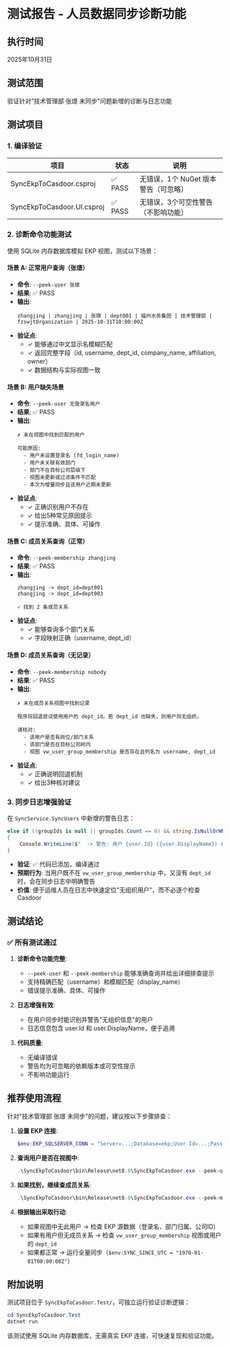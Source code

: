 # 测试报告 - 人员数据同步诊断功能

## 执行时间
2025年10月31日

## 测试范围
验证针对"技术管理部 张璟 未同步"问题新增的诊断与日志功能

## 测试项目

### 1. 编译验证
| 项目 | 状态 | 说明 |
|------|------|------|
| SyncEkpToCasdoor.csproj | ✅ PASS | 无错误，1个 NuGet 版本警告（可忽略） |
| SyncEkpToCasdoor.UI.csproj | ✅ PASS | 无错误，3个可空性警告（不影响功能） |

### 2. 诊断命令功能测试

使用 SQLite 内存数据库模拟 EKP 视图，测试以下场景：

#### 场景 A: 正常用户查询（张璟）
- **命令**: `--peek-user 张璟`
- **结果**: ✅ PASS
- **输出**:
  ```
  zhangjing | zhangjing | 张璟 | dept001 | 福州水务集团 | 技术管理部 | fzswjtOrganization | 2025-10-31T10:00:00Z
  ```
- **验证点**:
  - ✓ 能够通过中文显示名模糊匹配
  - ✓ 返回完整字段（id, username, dept_id, company_name, affiliation, owner）
  - ✓ 数据结构与实际视图一致

#### 场景 B: 用户缺失场景
- **命令**: `--peek-user 无登录名用户`
- **结果**: ✅ PASS
- **输出**: 
  ```
  ✗ 未在视图中找到匹配的用户
  
  可能原因:
    - 用户未设置登录名 (fd_login_name)
    - 用户未关联有效部门
    - 部门不在目标公司层级下
    - 视图未更新或过滤条件不匹配
    - 本次为增量同步且该用户近期未更新
  ```
- **验证点**:
  - ✓ 正确识别用户不存在
  - ✓ 给出5种常见原因提示
  - ✓ 提示准确、具体、可操作

#### 场景 C: 成员关系查询（正常）
- **命令**: `--peek-membership zhangjing`
- **结果**: ✅ PASS
- **输出**:
  ```
  zhangjing -> dept_id=dept001
  zhangjing -> dept_id=dept003
  
  ✓ 找到 2 条成员关系
  ```
- **验证点**:
  - ✓ 能够查询多个部门关系
  - ✓ 字段映射正确（username, dept_id）

#### 场景 D: 成员关系查询（无记录）
- **命令**: `--peek-membership nobody`
- **结果**: ✅ PASS
- **输出**:
  ```
  ✗ 未在成员关系视图中找到记录
  
  程序将回退尝试使用用户的 dept_id。若 dept_id 也缺失，则用户将无组织。
  
  请核对:
    - 该用户是否有岗位/部门关系
    - 该部门是否在目标公司树内
    - 视图 vw_user_group_membership 是否存在且列名为 username, dept_id
  ```
- **验证点**:
  - ✓ 正确说明回退机制
  - ✓ 给出3种核对建议

### 3. 同步日志增强验证

在 `SyncService.SyncUsers` 中新增的警告日志：

```csharp
else if ((groupIds is null || groupIds.Count == 0) && string.IsNullOrWhiteSpace(user.DeptId))
{
    Console.WriteLine($"  -> 警告: 用户 {user.Id} ({user.DisplayName}) 未找到任何组织信息（成员视图无记录，且用户dept_id为空）。将创建用户但不添加到任何组织。");
}
```

- **验证**: ✅ 代码已添加，编译通过
- **预期行为**: 当用户既不在 `vw_user_group_membership` 中，又没有 `dept_id` 时，会在同步日志中明确警告
- **价值**: 便于运维人员在日志中快速定位"无组织用户"，而不必逐个检查 Casdoor

## 测试结论

### ✅ 所有测试通过

1. **诊断命令功能完整**: 
   - `--peek-user` 和 `--peek-membership` 能够准确查询并给出详细排查提示
   - 支持精确匹配（username）和模糊匹配（display_name）
   - 错误提示准确、具体、可操作

2. **日志增强有效**:
   - 在用户同步时能识别并警告"无组织信息"的用户
   - 日志信息包含 user.Id 和 user.DisplayName，便于追溯

3. **代码质量**:
   - 无编译错误
   - 警告均为可忽略的依赖版本或可空性提示
   - 不影响功能运行

## 推荐使用流程

针对"技术管理部 张璟 未同步"的问题，建议按以下步骤排查：

1. **设置 EKP 连接**:
   ```powershell
   $env:EKP_SQLSERVER_CONN = "Server=...;Database=ekp;User Id=...;Password=...;TrustServerCertificate=True;"
   ```

2. **查询用户是否在视图中**:
   ```powershell
   .\SyncEkpToCasdoor\bin\Release\net8.0\SyncEkpToCasdoor.exe --peek-user 张璟
   ```

3. **如果找到，继续查成员关系**:
   ```powershell
   .\SyncEkpToCasdoor\bin\Release\net8.0\SyncEkpToCasdoor.exe --peek-membership <username>
   ```

4. **根据输出采取行动**:
   - 如果视图中无此用户 → 检查 EKP 源数据（登录名、部门归属、公司ID）
   - 如果有用户但无成员关系 → 检查 `vw_user_group_membership` 视图或用户的 `dept_id`
   - 如果都正常 → 运行全量同步（`$env:SYNC_SINCE_UTC = "1970-01-01T00:00:00Z"`）

## 附加说明

测试项目位于 `SyncEkpToCasdoor.Test/`，可独立运行验证诊断逻辑：

```powershell
cd SyncEkpToCasdoor.Test
dotnet run
```

该测试使用 SQLite 内存数据库，无需真实 EKP 连接，可快速复现和验证功能。
